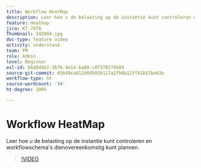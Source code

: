 ```yaml
---
title: Workflow HeatMap
description: Leer hoe u de belasting op de instantie kunt controleren en workflowschema's dienovereenkomstig kunt plannen.
feature: Heatmap
jira: KT-7970
Thumbnail: 342084.jpg
doc-type: feature video
activity: understand
team: PM
role: Admin
level: Beginner
exl-id: b6d0d4b2-3b76-4e14-ba80-c0f370274b04
source-git-commit: 05b49ca012d0d505b117a2fb6b12ff41b51be63e
workflow-type: ht
source-wordcount: '34'
ht-degree: 100%

---
```


# Workflow HeatMap

Leer hoe u de belasting op de instantie kunt controleren en workflowschema&#39;s dienovereenkomstig kunt plannen.

>[!VIDEO](https://video.tv.adobe.com/v/342084?quality=12&learn=on)
